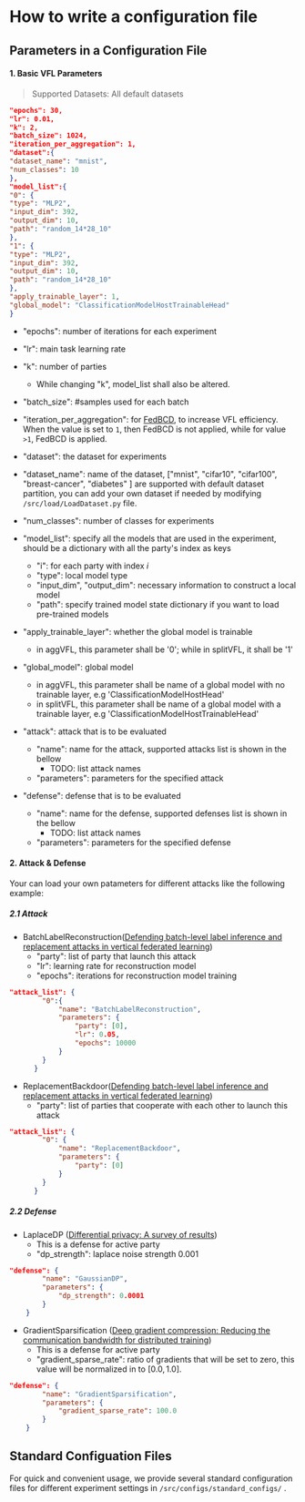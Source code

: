 # How to write a configuration file

## Parameters in a Configuration File

#### 1. Basic VFL Parameters

> Supported Datasets:  All default datasets

```json
"epochs": 30,
"lr": 0.01,
"k": 2,
"batch_size": 1024,
"iteration_per_aggregation": 1,
"dataset":{
"dataset_name": "mnist",
"num_classes": 10
},
"model_list":{
"0": {
"type": "MLP2",
"input_dim": 392,
"output_dim": 10,
"path": "random_14*28_10"
},
"1": {
"type": "MLP2",
"input_dim": 392,
"output_dim": 10,
"path": "random_14*28_10"
},
"apply_trainable_layer": 1,
"global_model": "ClassificationModelHostTrainableHead"
}
```

- "epochs": number of iterations for each experiment
- "lr": main task learning rate
- "k": number of parties
  - While changing "k", model_list shall also be altered.
- "batch_size": #samples used for each batch
- "iteration_per_aggregation": for [FedBCD](https://ieeexplore.ieee.org/abstract/document/9855231/), to increase VFL efficiency. When the value is set to `1`, then FedBCD is not applied, while for value `>1`, FedBCD is applied.

- "dataset": the dataset for experiments
- "dataset_name": name of the dataset, ["mnist", "cifar10", "cifar100", "breast-cancer", "diabetes" ] are supported with default dataset partition, you can add your own dataset if needed by modifying `/src/load/LoadDataset.py` file. 
- "num_classes": number of classes for experiments
- "model_list": specify all the models that are used in the experiment, should be a dictionary with all the party's index as keys
  - "i": for each party with index $i$
  - "type": local model type
  - "input_dim", "output_dim": necessary information to construct a local model
  - "path": specify trained model state dictionary if you want to load pre-trained models

- "apply_trainable_layer": whether the global model is trainable
  - in aggVFL, this parameter shall be '0'; while in splitVFL, it shall be '1'
- "global_model": global model
  - in aggVFL, this parameter shall be name of a global model with no trainable layer, e.g 'ClassificationModelHostHead'
  - in splitVFL, this parameter shall be name of a global model with a trainable layer, e.g 'ClassificationModelHostTrainableHead'
- "attack": attack that is to be evaluated
  - "name": name for the attack, supported attacks list is shown in the bellow
    - TODO: list attack names
  - "parameters": parameters for the specified attack

- "defense": defense that is to be evaluated
  - "name": name for the defense, supported defenses list is shown in the bellow
    - TODO: list attack names
  - "parameters": parameters for the specified defense

#### 2. Attack & Defense

Your can load your own patameters for different attacks like the following example:

##### 2.1 Attack

- BatchLabelReconstruction([Defending batch-level label inference and replacement attacks in vertical federated learning](https://ieeexplore.ieee.org/abstract/document/9833321/))
  - "party": list of party that launch this attack
  - "lr": learning rate for reconstruction model
  - "epochs": iterations for reconstruction model training

```json
"attack_list": {
        "0":{
            "name": "BatchLabelReconstruction",
            "parameters": {
                "party": [0],
                "lr": 0.05,
                "epochs": 10000
            }
        }
      }
```

- ReplacementBackdoor([Defending batch-level label inference and replacement attacks in vertical federated learning](https://ieeexplore.ieee.org/abstract/document/9833321/))
  - "party": list of parties that cooperate with each other to launch this attack

```json
"attack_list": {
        "0": {
            "name": "ReplacementBackdoor",
            "parameters": {
                "party": [0]
            }
        }
      }
```

##### 2.2 Defense

- LaplaceDP ([Differential privacy: A survey of results](https://www.google.com.au/books/edition/Theory_and_Applications_of_Models_of_Com/JHFqCQAAQBAJ?hl=en&gbpv=1&pg=PA1&printsec=frontcover))
  - This is a defense for active party 
  - "dp_strength": laplace noise strength 0.001

```json
"defense": {
        "name": "GaussianDP",
        "parameters": {
            "dp_strength": 0.0001
        }
    }
```

- GradientSparsification ([Deep gradient compression: Reducing the communication bandwidth for distributed training](https://openreview.net/forum?id=SkhQHMW0W))
  - This is a defense for active party 
  - "gradient_sparse_rate": ratio of gradients that will be set to zero, this value will be normalized in to $[0.0,1.0]$.

```json
"defense": {
        "name": "GradientSparsification",
        "parameters": {
            "gradient_sparse_rate": 100.0
        }
    }
```



## Standard Configuation Files

For quick and convenient usage, we provide several standard configuration files for different experiment settings in `/src/configs/standard_configs/` . 
